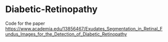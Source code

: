 # Diabetic-Retinopathy
 Code for the paper https://www.academia.edu/13856467/Exudates_Segmentation_in_Retinal_Fundus_Images_for_the_Detection_of_Diabetic_Retinopathy
